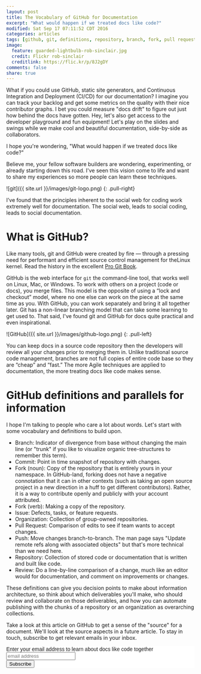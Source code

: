 ```yaml
---
layout: post
title: The Vocabulary of GitHub for Documentation
excerpt: "What would happen if we treated docs like code?"
modified: Sat Sep 17 07:11:52 CDT 2016
categories: articles
tags: [github, git, definitions, repository, branch, fork, pull request]
image:
  feature: guarded-lightbulb-rob-sinclair.jpg
  credit: Flickr rob-sinclair
  creditlink: https://flic.kr/p/8J2gDY
comments: false
share: true
---
```


What if you could use GitHub, static site generators, and Continuous Integration and Deployment (CI/CD) for our documentation? I imagine you can track your backlog and get some metrics on the quality with their nice contributor graphs. I bet you could measure "docs drift" to figure out just how behind the docs have gotten. Hey, let's also get access to the developer playground and fun equipment! Let's play on the slides and swings while we make cool and beautiful documentation, side-by-side as collaborators.

I hope you're wondering, "What would happen if we treated docs like code?"

Believe me, your fellow software builders are wondering, experimenting, or already starting down this road. I've seen this vision come to life and want to share my experiences so more people can learn these techniques.

![git]({{ site.url }}/images/git-logo.png)
{: .pull-right}

I’ve found that the principles inherent to the social web for coding work extremely well for documentation. The social web, leads to social coding, leads to social documentation.

# What is GitHub?

Like many tools, git and GitHub were created by fire — through a pressing need for performant and efficient source control management for theLinux kernel. Read the history in the excellent [Pro Git Book](https://git-scm.com/book/en/v2/Getting-Started-A-Short-History-of-Git).

GitHub is the web interface for `git` the command-line tool, that works well on Linux, Mac, or Windows. To work with others on a project (code or docs), you merge files. This model is the opposite of using  a “lock and checkout” model, where no one else can work on the piece at the same time as you. With GitHub, you can work separately and bring it all together later. Git has a non-linear branching model that can take some learning to get used to. That said, I've found git and GitHub for docs quite practical and even inspirational.

![GitHub]({{ site.url }}/images/github-logo.png)
{: .pull-left}

You can keep docs in a source code repository then the developers will review all your changes prior to merging them in. Unlike traditional source code management, branches are not full copies of entire code base so they are “cheap” and “fast.” The more Agile techniques are applied to documentation, the
more treating docs like code makes sense.

# GitHub definitions and parallels for information

I hope I'm talking to people who care a lot about words. Let's start with some vocabulary and definitions to build upon.

* Branch: Indicator of divergence from base without changing the main line (or "trunk" if you like to visualize organic tree-structures to remember this term).
* Commit: Point in time snapshot of repository with changes.
* Fork (noun): Copy of the repository that is entirely yours in your namespace. In GitHub-land, forking does not have a negative connotation that it can in other contexts (such as taking an open source project in a new direction in a huff to get different contributors). Rather, it is a way to contribute openly and publicly with your account attributed.
* Fork (verb): Making a copy of the repository.
* Issue: Defects, tasks, or feature requests.
* Organization: Collection of group-owned repositories.
* Pull Request: Comparison of edits to see if team wants to accept changes.
* Push: Move changes branch-to-branch. The man page says "Update remote refs along with associated objects" but that's more technical than we need here.
* Repository: Collection of stored code or documentation that is written and built like code.
* Review: Do a line-by-line comparison of a change, much like an editor would for documentation, and comment on improvements or changes.

These definitions can give you decision points to make about information architecture, so think about which deliverables you'll make, who should review and collaborate on those deliverables, and how you can automate publishing with the chunks of a repository or an organization as overarching collections.

Take a look at this article on GitHub to get a sense of the "source" for a document. We'll look at the source aspects in a future article. To stay in touch, subscribe to get relevant emails in your inbox.

<!-- Begin MailChimp Signup Form -->
<link href="//cdn-images.mailchimp.com/embedcode/slim-10_7.css" rel="stylesheet" type="text/css">
<style type="text/css">
	#mc_embed_signup{background:#fff; clear:left; font:14px Helvetica,Arial,sans-serif; }
	/* Add your own MailChimp form style overrides in your site stylesheet or in this style block.
	   We recommend moving this block and the preceding CSS link to the HEAD of your HTML file. */
</style>
<div id="mc_embed_signup">
<form action="//justwriteclick.us1.list-manage.com/subscribe/post?u=3828f8d87d82289b96ff8fd19&amp;id=cc1d483d59" method="post" id="mc-embedded-subscribe-form" name="mc-embedded-subscribe-form" class="validate" target="_blank" novalidate>
    <div id="mc_embed_signup_scroll">
	<label for="mce-EMAIL">Enter your email address to learn about docs like code together</label>
	<input type="email" value="" name="EMAIL" class="email" id="mce-EMAIL" placeholder="email address" required>
    <!-- real people should not fill this in and expect good things - do not remove this or risk form bot signups-->
    <div style="position: absolute; left: -5000px;" aria-hidden="true"><input type="text" name="b_3828f8d87d82289b96ff8fd19_cc1d483d59" tabindex="-1" value=""></div>
    <div class="clear"><input type="submit" value="Subscribe" name="subscribe" id="mc-embedded-subscribe" class="btn"></div>
    </div>
</form>
</div>

<!--End mc_embed_signup-->